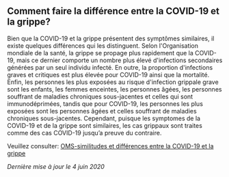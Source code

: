 ## Comment faire la différence entre la COVID-19 et la grippe?

Bien que la COVID-19 et la grippe présentent des symptômes similaires, il existe quelques différences qui les distinguent. Selon l'Organisation mondiale de la santé, la grippe se propage plus rapidement que la COVID-19, mais ce dernier comporte un nombre plus élevé d'infections secondaires générées par un seul individu infecté. En outre, la proportion d'infections graves et critiques est plus élevée pour COVID-19 ainsi que la mortalité. Enfin, les personnes les plus exposées au risque d'infection grippale grave sont les enfants, les femmes enceintes, les personnes âgées, les personnes souffrant de maladies chroniques sous-jacentes et celles qui sont immunodéprimées, tandis que pour COVID-19, les personnes les plus exposées sont les personnes âgées et celles souffrant de maladies chroniques sous-jacentes. Cependant, puisque les symptomes de la COVID-19 et de la grippe sont similaires, les cas grippaux sont traites comme des cas COVID-19 jusqu’a preuve du contraire.

Veuillez consulter: [OMS-similitudes et différences entre la COVID-19 et la grippe](https://www.who.int/fr/emergencies/diseases/novel-coronavirus-2019/question-and-answers-hub/q-a-detail/q-a-similarities-and-differences-covid-19-and-influenza)

_Dernière mise à jour le 4 juin 2020_
